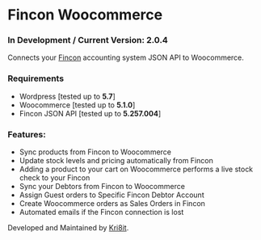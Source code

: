 # Fincon Woocommerce
### In Development / Current Version: 2.0.4
Connects your [Fincon](https://fincon.co.za/) accounting system JSON API to Woocommerce.

### Requirements
- Wordpress [tested up to **5.7**]
- Woocommerce [tested up to **5.1.0**]
- Fincon JSON API [tested up to **5.257.004**]


### Features:
- Sync products from Fincon to Woocommerce
- Update stock levels and pricing automatically from Fincon
- Adding a product to your cart on Woocommerce performs a live stock check to your Fincon
- Sync your Debtors from Fincon to Woocommerce
- Assign Guest orders to Specific Fincon Debtor Account
- Create Woocommerce orders as Sales Orders in Fincon
- Automated emails if the Fincon connection is lost

Developed and Maintained by [Kri8it](https://kri8it.com/).
